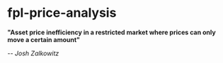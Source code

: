 # fpl-price-analysis

__"Asset price inefficiency in a restricted market where prices can only move a certain amount"__

-- *Josh Zalkowitz*
